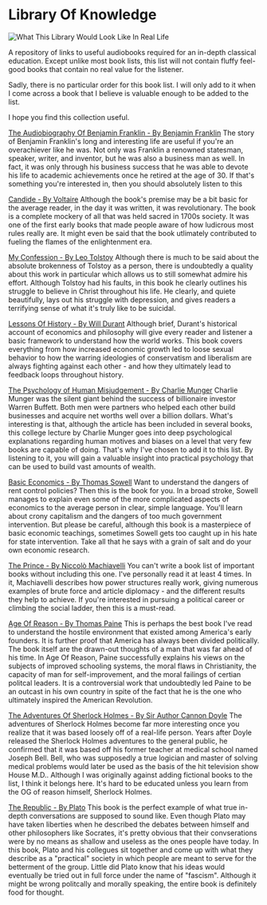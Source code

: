 # Library Of Knowledge
![What This Library Would Look Like In Real Life](https://www.sheknows.com/wp-content/uploads/2018/08/fowkjjychkc2mw4hokzw.jpeg)

A repository of links to useful audiobooks required for an in-depth classical education. Except unlike most book lists, this list will not contain fluffy feel-good books that contain no real value for the listener.  

Sadly, there is no particular order for this book list. I will only add to it when I come across a book that I believe is valuable enough to be added to the list.

I hope you find this collection useful.

[The Audiobiography Of Benjamin Franklin - By Benjamin Franklin](https://www.youtube.com/watch?v=qExGjavdS7g)
The story of Benjamin Franklin's long and interesting life are useful if you're an overachiever like he was. Not only was Franklin a renowned statesman, speaker, writer, and inventor, but he was also a business man as well. In fact, it was only through his business success that he was able to devote his life to academic achievements once he retired at the age of 30. If that's something you're interested in, then you should absolutely listen to this

[Candide - By Voltaire](https://www.youtube.com/watch?v=p80wPlowp1A)
Although the book's premise may be a bit basic for the average reader, in the day it was written, it was revolutionary. The book is a complete mockery of all that was held sacred in 1700s society. It was one of the first early books that made people aware of how ludicrous most rules really are. It might even be said that the book utlimately contributed to fueling the flames of the enlightenment era.

[My Confession - By Leo Tolstoy](https://www.youtube.com/watch?v=1d3NrX1b6jU)
Although there is much to be said about the absolute brokenness of Tolstoy as a person, there is undoubtedly a quality about this work in particular which allows us to still somewhat admire his effort. Although Tolstoy had his faults, in this book he clearly outlines his struggle to believe in Christ throughout his life. He clearly, and quiete beautifully, lays out his struggle with depression, and gives readers a terrifying sense of what it's truly like to be suicidal.

[Lessons Of History - By Will Durant](https://www.youtube.com/watch?v=enJRIdmVHRE&t=10029s)
Although brief, Durant's historical account of economics and philosophy will give every reader and listener a basic framework to understand how the world works. This book covers everything from how increased economic growth led to loose sexual behavior to how the warring ideologies of conservatism and liberalism are always fighting against each other - and how they ultimately lead to feedback loops throughout history.

[The Psychology of Human Misjudgement - By Charlie Munger](https://www.youtube.com/watch?v=pqzcCfUglws)
Charlie Munger was the silent giant behind the success of billionaire investor Warren Buffett. Both men were partners who helped each other build businesses and acquire net worths well over a billion dollars. What's interesting is that, although the article has been included in several books, this college lecture by Charlie Munger goes into deep psychological explanations regarding human motives and biases on a level that very few books are capable of doing. That's why I've chosen to add it to this list. By listening to it, you will gain a valuable insight into practical psychology that can be used to build vast amounts of wealth.

[Basic Economics - By Thomas Sowell](https://www.youtube.com/watch?v=OrPxEmOV0YI&t=24792s)
Want to understand the dangers of rent control policies? Then this is the book for you. In a broad stroke, Sowell manages to explain even some of the more complicated aspects of economics to the average person in clear, simple language. You'll learn about crony capitalism and the dangers of too much government intervention. But please be careful, although this book is a masterpiece of basic economic teachings, sometimes Sowell gets too caught up in his hate for state intervention. Take all that he says with a grain of salt and do your own economic research.

[The Prince - By Niccolò Machiavelli](https://youtu.be/mr2HO8nV3Ws)
You can't write a book list of important books without including this one. I've personally read it at least 4 times. In it, Machiavelli describes how power structures really work, giving numerous examples of brute force and article diplomacy - and the different results they help to achieve. If you're interested in pursuing a political career or climbing the social ladder, then this is a must-read.

[Age Of Reason - By Thomas Paine](https://www.youtube.com/watch?v=ycgkogD7Jw4&t=17032s)
This is perhaps the best book I've read to understand the hostile environment that existed among America's early founders. It is further proof that America has always been divided politically. The book itself are the drawn-out thoughts of a man that was far ahead of his time. In Age Of Reason, Paine successfully explains his views on the subjects of improved schooling systems, the moral flaws in Christianity, the capacity of man for self-improvement, and the moral failings of certian politcal leaders. It is a controversial work that undoubtedly led Paine to be an outcast in his own country in spite of the fact that he is the one who ultimately inspired the American Revolution.

[The Adventures Of Sherlock Holmes - By Sir Author Cannon Doyle](https://www.youtube.com/watch?v=wp_6Jg5pLYc)
The adventures of Sherlock Holmes become far more interesting once you realize that it was based loosely off of a real-life person. Years after Doyle released the Sherlock Holmes adventures to the general public, he confirmed that it was based off his former teacher at medical school named Joseph Bell. Bell, who was supposedly a true logician and master of solving medical problems would later be used as the basis of the hit television show House M.D.. Although I was originally against adding fictional books to the list, I think it belongs here. It's hard to be educated unless you learn from the OG of reason himself, Sherlock Holmes.

[The Republic - By Plato](https://www.youtube.com/watch?v=CqGsg01ycpk)
This book is the perfect example of what true in-depth conversations are supposed to sound like. Even though Plato may have taken liberties when he described the debates between himself and other philosophers like Socrates, it's pretty obvious that their convserations were by no means as shallow and useless as the ones people have today. In this book, Plato and his collegues sit together and come up with what they describe as a "practical" society in which people are meant to serve for the betterment of the group. Little did Plato know that his ideas would eventually be tried out in full force under the name of "fascism". Although it might be wrong politcally and morally speaking, the entire book is definitely food for thought.
